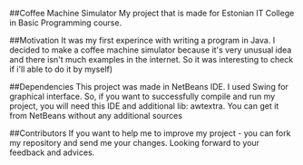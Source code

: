 ##Coffee Machine Simulator
My project that is made for Estonian IT College in Basic Programming course.

##Motivation
It was my first experince with writing a program in Java. I decided to make a coffee machine simulator because it's very unusual idea and there isn't much examples in the internet. So it was interesting to check if i'll able to do it by myself)

##Dependencies
This project was made in NetBeans IDE. I used Swing for graphical interface.
So, if you want to successfully compile and run my project, you will need this IDE and additional lib: awtextra. You can get it from NetBeans without any additional sources

##Contributors
If you want to help me to improve my project - you can fork my repository and send me your changes.
Looking forward to your feedback and advices.

